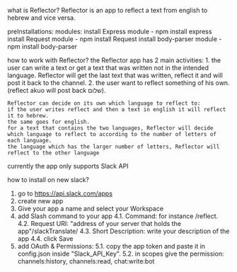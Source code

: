 what is Reflector?
  Reflector is an app to reflect a text from english to hebrew and vice versa.

preInstallations:
  modules:
    install Express module - npm install express
    install Request module - npm install Request
    install body-parser module - npm install body-parser

how to work with Reflector?
  the Reflector app has 2 main activities:
    1. the user can write a text or get a text that was written not in the intended language.
       Reflector will get the last text that was written, reflect it and will post it back to the channel.
    2. the user want to reflect something of his own. (reflect akuo will post back שלום).

    Reflector can decide on its own which language to reflect to:
    if the user writes reflect and then a text in english it will reflect it to hebrew.
    the same goes for english.
    for a text that contains the two languages, Reflector will decide which language to reflect to according to the number of letters of each language.
    the language which has the larger number of letters, Reflector will reflect to the other language


currently the app only supports Slack API

how to install on new slack?
  1. go to https://api.slack.com/apps
  2. create new app
  3. Give your app a name and select your Workspace
  4. add Slash command to your app
    4.1. Command:           for instance /reflect.
    4.2. Request URI:       "address of your server that holds the app"/slackTranslate/
    4.3. Short Description: write your description of the app
    4.4. click Save
   5. add OAuth & Permissions:
    5.1. copy the app token and paste it in config.json inside "Slack_API_Key".
    5.2. in scopes give the permission: channels:history, channels:read, chat:write:bot
   
